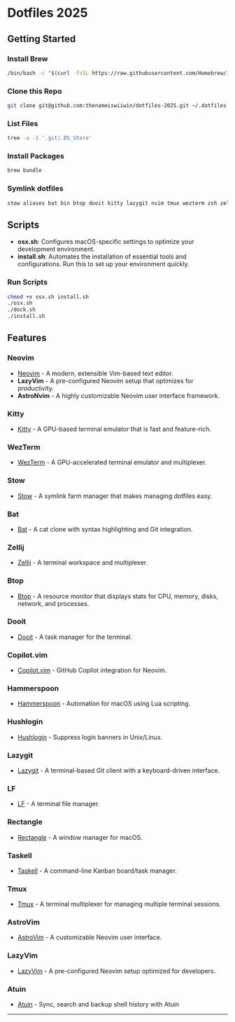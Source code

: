 # Dotfiles 2025

## Getting Started

### Install Brew

```bash
/bin/bash -c "$(curl -fsSL https://raw.githubusercontent.com/Homebrew/install/HEAD/install.sh)"
```

### Clone this Repo

```bash
git clone git@github.com:thenameiswiiwin/dotfiles-2025.git ~/.dotfiles
```

### List Files

```bash
tree -a -I '.git|.DS_Store'
```

### Install Packages

```bash
brew bundle
```

### Symlink dotfiles

```bash
stow aliases bat bin btop dooit kitty lazygit nvim tmux wezterm zsh zellij lf pistol taskell hammerspoon rectangle gh github-copilot keyboard lf
```

## Scripts

- **osx.sh**: Configures macOS-specific settings to optimize your development environment.
- **install.sh**: Automates the installation of essential tools and configurations. Run this to set up your environment quickly.

### Run Scripts

```bash
chmod +x osx.sh install.sh
./osx.sh
./dock.sh
./install.sh
```

## Features

### Neovim

- [Neovim](https://neovim.io/) - A modern, extensible Vim-based text editor.
- **LazyVim** - A pre-configured Neovim setup that optimizes for productivity.
- **AstroNvim** - A highly customizable Neovim user interface framework.

### Kitty

- [Kitty](https://sw.kovidgoyal.net/kitty/) - A GPU-based terminal emulator that is fast and feature-rich.

### WezTerm

- [WezTerm](https://wezfurlong.org/wezterm/) - A GPU-accelerated terminal emulator and multiplexer.

### Stow

- [Stow](https://www.gnu.org/software/stow/) - A symlink farm manager that makes managing dotfiles easy.

### Bat

- [Bat](https://github.com/sharkdp/bat) - A cat clone with syntax highlighting and Git integration.

### Zellij

- [Zellij](https://zellij.dev/) - A terminal workspace and multiplexer.

### Btop

- [Btop](https://github.com/aristocratos/btop) - A resource monitor that displays stats for CPU, memory, disks, network, and processes.

### Dooit

- [Dooit](https://dooit-org.github.io/dooit/) - A task manager for the terminal.

### Copilot.vim

- [Copilot.vim](https://github.com/github/copilot.vim) - GitHub Copilot integration for Neovim.

### Hammerspoon

- [Hammerspoon](https://www.hammerspoon.org/) - Automation for macOS using Lua scripting.

### Hushlogin

- [Hushlogin](https://www.cyberciti.biz/howto/turn-off-the-login-banner-in-linux-unix-with-hushlogin-file/) - Suppress login banners in Unix/Linux.

### Lazygit

- [Lazygit](https://github.com/jesseduffield/lazygit) - A terminal-based Git client with a keyboard-driven interface.

### LF

- [LF](https://github.com/gokcehan/lf) - A terminal file manager.

### Rectangle

- [Rectangle](https://rectangleapp.com/) - A window manager for macOS.

### Taskell

- [Taskell](https://taskell.app/) - A command-line Kanban board/task manager.

### Tmux

- [Tmux](https://github.com/tmux/tmux) - A terminal multiplexer for managing multiple terminal sessions.

### AstroVim

- [AstroVim](https://astronvim.com/) - A customizable Neovim user interface.

### LazyVim

- [LazyVim](https://github.com/LazyVim/LazyVim) - A pre-configured Neovim setup optimized for developers.

### Atuin

- [Atuin](atuin.sh) - Sync, search and backup shell history with Atuin

---

